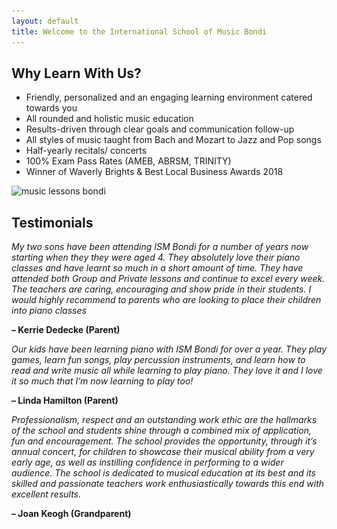 ```yaml
---
layout: default
title: Welcome to the International School of Music Bondi
---
```

## Why Learn With Us?

- Friendly, personalized and an engaging learning environment catered towards you
- All rounded and holistic music education
- Results-driven through clear goals and communication follow-up
- All styles of music taught from Bach and Mozart to Jazz and Pop songs
- Half-yearly recitals/ concerts
- 100% Exam Pass Rates (AMEB, ABRSM, TRINITY)
- Winner of Waverly Brights & Best Local Business Awards 2018

<img class="w-100" srcset="
images/music_lessons_bondi-1x.jpeg 1x,
images/music_lessons_bondi-2x.jpeg 2x,
images/music_lessons_bondi-3x.jpeg 3x"
src="images/music_lessons_bondi-1x.jpeg" alt="music lessons bondi"/>

## Testimonials

*My two sons have been attending ISM Bondi for a number of years now starting when they they were aged 4. They absolutely love their piano classes and have learnt so much in a short amount of time. They have attended both Group and Private lessons and continue to excel every week. The teachers are caring, encouraging and show pride in their students. I would highly recommend to parents who are looking to place their children into piano classes*

**– Kerrie Dedecke (Parent)**
 

*Our kids have been learning piano with ISM Bondi for over a year. They play games, learn fun songs, play percussion instruments, and learn how to read and write music all while learning to play piano. They love it and I love it so much that I’m now learning to play too!*

**– Linda Hamilton (Parent)**
 

*Professionalism, respect and an outstanding work ethic are the hallmarks of the school and students shine through a combined mix of application, fun and encouragement. The school provides the opportunity, through it’s annual concert, for children to showcase their musical ability from a very early age, as well as instilling confidence in performing to a wider audience.
The school is dedicated to musical education at its best and its skilled and passionate teachers work enthusiastically towards this end with excellent results.*

**– Joan Keogh (Grandparent)**

